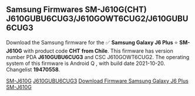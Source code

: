 <h2>Samsung Firmwares SM-J610G(CHT) J610GUBU6CUG3/J610GOWT6CUG2/J610GUBU6CUG3</h2>
Download the Samsung firmware for the ✅ <strong>Samsung Galaxy J6 Plus </strong> ⭐ <strong>SM-J610G</strong> with product code <strong>CHT</strong> <strong> from Chile</strong>. This firmware has version number PDA <strong>J610GUBU6CUG3</strong> and CSC J610GOWT6CUG2. The operating system of this firmware is Android Q , with build date 2021-10-20. Changelist <strong>19470558</strong>.


[SM-J610G](https://samfirm.shop/samsung/model/SM-J610G)
[J610GUBU6CUG3](https://samfirm.shop/samsung/pda/J610GUBU6CUG3)
[Download Firmware Samsung Galaxy J6 Plus SM-J610G](https://samfirm.shop/samsung/firmware/466993)
